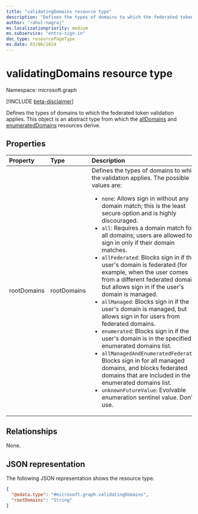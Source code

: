 ```yaml
---
title: "validatingDomains resource type"
description: "Defines the types of domains to which the federated token validation applies."
author: "rahul-nagraj"
ms.localizationpriority: medium
ms.subservice: "entra-sign-in"
doc_type: resourcePageType
ms.date: 03/06/2024
---
```


# validatingDomains resource type

Namespace: microsoft.graph

[!INCLUDE [beta-disclaimer](../../includes/beta-disclaimer.md)]

Defines the types of domains to which the federated token validation applies.
This object is an abstract type from which the [allDomains](../resources/alldomains.md) and [enumeratedDomains](../resources/enumerateddomains.md) resources derive.

## Properties
|Property|Type|Description|
|:---|:---|:---|
|rootDomains|rootDomains|Defines the types of domains to which the validation applies. The possible values are: <br/><ul><li>`none`: Allows sign in without any domain match; this is the least secure option and is highly discouraged.</li><li>`all`: Requires a domain match for all domains; users are allowed to sign in only if their domain matches.</li><li>`allFederated`: Blocks sign in if the user's domain is federated (for example, when the user comes from a different federated domain), but allows sign in if the user's domain is managed.</li><li>`allManaged`: Blocks sign in if the user's domain is managed, but allows sign in for users from federated domains.</li><li>`enumerated`: Blocks sign in if the user's domain is in the specified enumerated domains list.</li><li>`allManagedAndEnumeratedFederated`: Blocks sign in for all managed domains, and blocks federated domains that are included in the enumerated domains list.</li><li>`unknownFutureValue`: Evolvable enumeration sentinel value. Don't use.</li></ul>|

## Relationships
None.

## JSON representation
The following JSON representation shows the resource type.
<!-- {
  "blockType": "resource",
  "@odata.type": "microsoft.graph.validatingDomains"
}
-->
``` json
{
  "@odata.type": "#microsoft.graph.validatingDomains",
  "rootDomains": "String"
}
```
